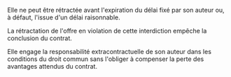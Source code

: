 Elle ne peut être rétractée avant l'expiration du délai fixé par son auteur ou, à défaut, l'issue d'un délai raisonnable.

La rétractation de l'offre en violation de cette interdiction empêche la conclusion du contrat.

Elle engage la responsabilité extracontractuelle de son auteur dans les conditions du droit commun sans l'obliger à compenser la perte des avantages attendus du contrat.
